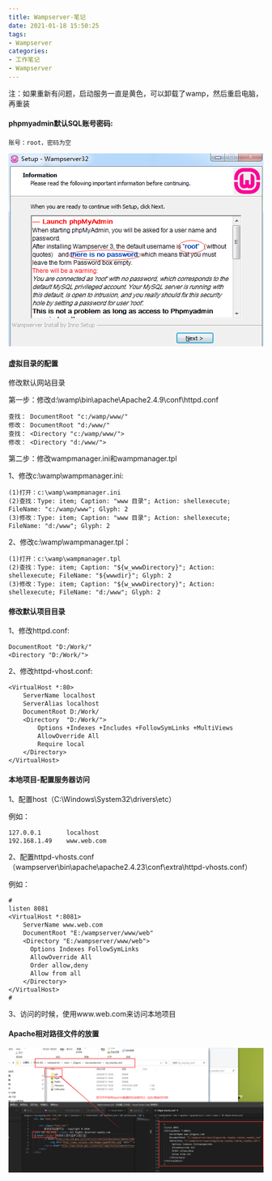 ```yaml
---
title: Wampserver-笔记
date: 2021-01-18 15:50:25
tags:
- Wampserver
categories:
- 工作笔记
- Wampserver
---
```


注：如果重新有问题，启动服务一直是黄色，可以卸载了wamp，然后重启电脑，再重装

#### phpmyadmin默认SQL账号密码:

```
账号：root，密码为空
```

![phpmyadmin默认SQL账号密码](https://raw.githubusercontent.com/winney07/Images/main/winney07.github.io/Wampserver-%E7%AC%94%E8%AE%B0/note1.png)

#### 虚拟目录的配置 

修改默认网站目录

第一步：修改d:\wamp\bin\apache\Apache2.4.9\conf\httpd.conf

```
查找： DocumentRoot "c:/wamp/www/"
修改： DocumentRoot "d:/www/"
查找： <Directory "c:/wamp/www/">
修改： <Directory "d:/www/">
```

第二步：修改wampmanager.ini和wampmanager.tpl

1、修改c:\wamp\wampmanager.ini:

```
(1)打开：c:\wamp\wampmanager.ini
(2)查找：Type: item; Caption: "www 目录"; Action: shellexecute; FileName: "c:/wamp/www"; Glyph: 2
(3)修改：Type: item; Caption: "www 目录"; Action: shellexecute; FileName: "d:/www"; Glyph: 2
```

2、修改c:\wamp\wampmanager.tpl：

```
(1)打开：c:\wamp\wampmanager.tpl
(2)查找：Type: item; Caption: "${w_wwwDirectory}"; Action: shellexecute; FileName: "${wwwdir}"; Glyph: 2
(3)修改：Type: item; Caption: "${w_wwwDirectory}"; Action: shellexecute; FileName: "d:/www"; Glyph: 2
```

#### 修改默认项目目录

1、修改httpd.conf:

```
DocumentRoot "D:/Work/"
<Directory "D:/Work/">
```

2、修改httpd-vhost.conf:

```
<VirtualHost *:80>
	ServerName localhost
	ServerAlias localhost
	DocumentRoot D:/Work/
	<Directory  "D:/Work/">
		Options +Indexes +Includes +FollowSymLinks +MultiViews
		AllowOverride All
		Require local
	</Directory>
</VirtualHost>
```

#### 本地项目-配置服务器访问

1、配置host（C:\Windows\System32\drivers\etc）

例如：

```
127.0.0.1       localhost
192.168.1.49    www.web.com
```

2、配置httpd-vhosts.conf（wampserver\bin\apache\apache2.4.23\conf\extra\httpd-vhosts.conf）

例如：

```
#
listen 8081
<VirtualHost *:8081>
    ServerName www.web.com
    DocumentRoot "E:/wampserver/www/web"
    <Directory "E:/wampserver/www/web">
      Options Indexes FollowSymLinks
      AllowOverride All
      Order allow,deny
      Allow from all
    </Directory>
</VirtualHost>
#
```

3、访问的时候，使用www.web.com来访问本地项目

#### Apache相对路径文件的放置

![Apache相对路径文件的放置](https://raw.githubusercontent.com/winney07/Images/main/winney07.github.io/Wampserver-%E7%AC%94%E8%AE%B0/note2.png)
